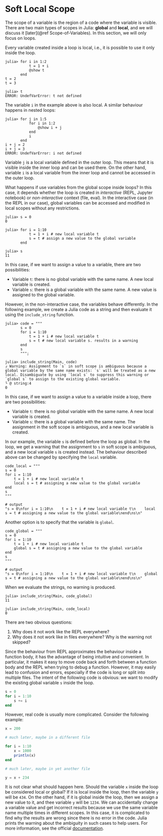 # Soft Local Scope

The scope of a variable is the region of a code where the variable is visible. There are two main types of scopes in Julia: **global** and **local**, and we will discuss it [later](@ref Scope-of-Variables). In this section, we will only focus on loops.

Every variable created inside a loop is local, i.e., it is possible to use it only inside the loop.

```jldoctest
julia> for i in 1:2
           t = 1 + i
           @show t
       end
t = 2
t = 3

julia> t
ERROR: UndefVarError: t not defined
```

The variable `i` in the example above is also local. A similar behaviour happens in nested loops:

```jldoctest
julia> for j in 1:5
           for i in 1:2
               @show i + j
           end
           i
       end
i + j = 2
i + j = 3
ERROR: UndefVarError: i not defined
```

Variable `j` is a local variable defined in the outer loop.  This means that it is visible inside the inner loop and can be used there. On the other hand, variable `i` is a local variable from the inner loop and cannot be accessed in the outer loop.

What happens if use variables from the global scope inside loops? In this case, it depends whether the loop is created in *interactive* (REPL, Jupyter notebook) or *non-interactive* context (file, eval). In the interactive case (in the REPL in our case), global variables can be accessed and modified in local scopes without any restrictions.

```jldoctest
julia> s = 0
0

julia> for i = 1:10
           t = 1 + i # new local variable t
           s = t # assign a new value to the global variable
       end

julia> s
11
```

In this case, if we want to assign a value to a variable, there are two possibilities:
- Variable `t`: there is no global variable with the same name. A new local variable is created.
- Variable `s`: there is a global variable with the same name. A new value is assigned to the global variable.

However, in the non-interactive case, the variables behave differently. In the following example, we create a Julia code as a string and then evaluate it using the `include_string` function.

```jldoctest
julia> code = """
       s = 0
       for i = 1:10
           t = 1 + i # new local variable t
           s = t # new local variable s. results in a warning
       end
       s
       """;

julia> include_string(Main, code)
┌ Warning: Assignment to `s` in soft scope is ambiguous because a global variable by the same name exists: `s` will be treated as a new local. Disambiguate by using `local s` to suppress this warning or `global s` to assign to the existing global variable.
└ @ string:4
0
```

In this case, if we want to assign a value to a variable inside a loop, there are two possibilities:
- Variable `t`: there is no global variable with the same name. A new local variable is created.
- Variable `s`: there is a global variable with the same name. The assignment in the soft scope is ambiguous, and a new local variable is created.

In our example, the variable `s` is defined before the loop as global. In the loop, we get a warning that the assignment to `s` in soft scope is ambiguous, and a new local variable `s` is created instead. The behaviour described above can be changed by specifying the `local` variable.

```jldoctest softscope; output = false
code_local = """
s = 0
for i = 1:10
    t = 1 + i # new local variable t
    local s = t # assigning a new value to the global variable
end
s
"""

# output
"s = 0\nfor i = 1:10\n    t = 1 + i # new local variable t\n    local s = t # assigning a new value to the global variable\nend\ns\n"
```

Another option is to specify that the variable is `global`.

```jldoctest softscope; output = false
code_global = """
s = 0
for i = 1:10
    t = 1 + i # new local variable t
    global s = t # assigning a new value to the global variable
end
s
"""

# output
"s = 0\nfor i = 1:10\n    t = 1 + i # new local variable t\n    global s = t # assigning a new value to the global variable\nend\ns\n"
```

When we evaluate the strings, no warning is produced.

```jldoctest softscope
julia> include_string(Main, code_global)
11

julia> include_string(Main, code_local)
0
```

There are two obvious questions:
1. Why does it not work like the REPL everywhere?
2. Why does it not work like in files everywhere? Why is the warning not skipped?

Since the behaviour from REPL approximates the behaviour inside a function body, it has the advantage of being intuitive and convenient. In particular, it makes it easy to move code back and forth between a function body and the REPL when trying to debug a function. However, it may easily lead to confusion and errors, especially if the code is long or split into multiple files. The intent of the following code is obvious: we want to modify the existing global variable `s` inside the loop.

```julia
s = 0
for i = 1:10
    s += i
end
```

However, real code is usually more complicated. Consider the following example:

```julia
x = 200

# much later, maybe in a different file

for i = 1:10
    x = 1000
    println(x)
end

# much later, maybe in yet another file

y = x + 234
```

It is not clear what should happen here. Should the variable `x` inside the loop be considered local or global? If it is local inside the loop, then the variable `y` will be `434`. On the other hand, if it is global inside the loop, then we assign a new value to it, and thee variable `y` will be `1234`. We can accidentally change a variable value and get incorrect results because we use the same variable name multiple times in different scopes.  In this case, it is complicated to find why the results are wrong since there is no error in the code. Julia prints the warning about the ambiguity in such cases to help users. For more information, see the official [documentation](https://docs.julialang.org/en/v1/manual/variables-and-scoping/).
